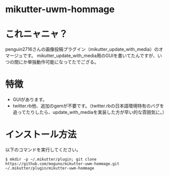 mikutter-uwm-hommage
====================

# これニャニャ？

penguin2716さんの画像投稿プラグイン（mikutter_update_with_media）のオマージュです。
mikutter_update_with_media用のGUIを書いてたんですが、いつの間にか単独動作可能になってたでござる。

# 特徴

* GUIがあります。
* twitter.rb他、追加のgemが不要です。（twitter.rbの日本語環境特有のバグを追ってたりしたら、update_with_mediaを実装した方が早い的な雰囲気に。）

# インストール方法
以下のコマンドを実行してください。

    $ mkdir -p ~/.mikutter/plugin; git clone https://github.com/moguno/mikutter-uwm-hommage.git ~/.mikutter/plugin/mikutter-uwm-hommage
